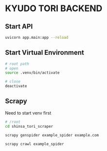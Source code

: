 # KYUDO TORI BACKEND

## Start API
```bash
uvicorn app.main:app --reload
```

## Start Virtual Environment
```bash
# root path
# open
source .venv/bin/activate

# close
deactivate
```

## Scrapy
Need to start venv first

```bash
# /root
cd shinsa_tori_scraper

scrapy genspider example_spider example.com

scrapy crawl example_spider
```
